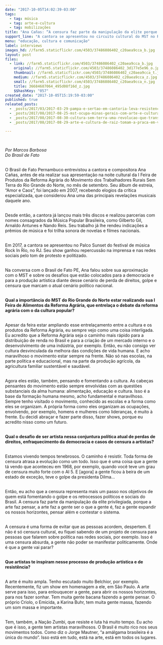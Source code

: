 ```yaml
---
date: "2017-10-05T14:02:39-03:00"
tags:
  - tag: música
  - tag: arte-e-cultura
  - tag: mobilizações
title: "Ana Cañas: “A censura faz parte da manipulação da elite porque a arte faz pensar”"
support_line: "A cantora se apresentou no circuito cultural do MST no RN e falou sobre arte, cultura popular e conjuntura política\n\n"
menu: "educação, cultura e comunicação"
label: interviews
images_hd: //farm5.staticflickr.com/4503/37486086402_c20aea9cca_b.jpg
layout: post
files:
  - link: //farm5.staticflickr.com/4503/37486086402_c20aea9cca_b.jpg
    original: //farm5.staticflickr.com/4503/37486086402_3d177e5e96_o.jpg
    thumbnail: //farm5.staticflickr.com/4503/37486086402_c20aea9cca_t.jpg
    medium: //farm5.staticflickr.com/4503/37486086402_c20aea9cca_z.jpg
    small: //farm5.staticflickr.com/4503/37486086402_c20aea9cca_n.jpg
    title: 36684687064_495d08f16d_z.jpg
    $$hashKey: "057"
created_date: "2017-10-05T15:19:59-03:00"
published: true
releated_posts:
  - _posts/2017/03/2017-03-29-pampa-e-sertao-em-cantoria-leva-resistencia-as-familias-acampadas-no-rs.md
  - _posts/2017/08/2017-08-25-mst-ocupa-minas-gerais-com-arte-e-cultura-da-reforma-agraria.md
  - _posts/2017/08/2017-08-30-cultura-sem-terra-uma-revolucao-que-transpoe-barreiras.md
  - _posts/2017/08/2017-08-29-arte-e-cultura-de-raiz-tomam-a-praca-em-valadares.md

---
```

<p>&nbsp;</p>

<p><em>Por Marcos Barbosa<br />
Do Brasil de Fato&nbsp;</em></p>

<p><br />
O Brasil de Fato Pernambuco entrevistou a cantora e compositora Ana Ca&ntilde;as, antes de ela realizar sua apresenta&ccedil;&atilde;o na noite cultural da I Feira de Produtos da Reforma Agr&aacute;ria do Movimento dos Trabalhadores Rurais Sem Terra do Rio Grande do Norte, no m&ecirc;s de setembro. Seu &aacute;lbum de estreia, &ldquo;Amor e Caos&rdquo;, foi lan&ccedil;ado em 2007, recebendo elogios da cr&iacute;tica especializada, que considerou Ana uma das principais revela&ccedil;&otilde;es musicais daquele ano.</p>

<p><br />
Desde ent&atilde;o, a cantora j&aacute; lan&ccedil;ou mais tr&ecirc;s discos e realizou parcerias com nomes consagrados da M&uacute;sica Popular Brasileira, como Gilberto Gil, Arnaldo Antunes e Nando Reis. Seu trabalho j&aacute; lhe rendeu indica&ccedil;&otilde;es a pr&ecirc;mios de m&uacute;sica e foi trilha sonora de novelas e filmes nacionais.</p>

<p><br />
Em 2017, a cantora se apresentou no Palco Sunset do festival de m&uacute;sica Rock In Rio, no RJ. Seu show ganhou repercuss&atilde;o na imprensa e nas redes sociais pelo tom de protesto e politizado.</p>

<p><br />
Na conversa com o Brasil de Fato PE, Ana falou sobre sua aproxima&ccedil;&atilde;o com o MST e sobre os desafios que est&atilde;o colocados para a democracia e para a produ&ccedil;&atilde;o art&iacute;stica diante desse cen&aacute;rio de perda de direitos, golpe e censura que marcam o atual cen&aacute;rio pol&iacute;tico nacional.</p>

<p><br />
<strong>Qual a import&acirc;ncia do MST do Rio Grande do Norte estar realizando sua I Feira de Alimentos da Reforma Agr&aacute;ria, que entrela&ccedil;a o debate da reforma agr&aacute;ria com o da cultura popular?</strong></p>

<p><br />
Apesar da feira estar ampliando esse entrela&ccedil;amento entre a cultura e os produtos da Reforma Agr&aacute;ria, eu sempre vejo como uma coisa interligada. Eu acredito que a Reforma Agr&aacute;ria seja o caminho mais r&aacute;pido para a distribui&ccedil;&atilde;o de renda no Brasil e para a cria&ccedil;&atilde;o de um mercado interno e o desenvolvimento de uma ind&uacute;stria, por exemplo. Ent&atilde;o, eu n&atilde;o consigo ver cultura desvinculada da melhora das condi&ccedil;&otilde;es de vida humana. E acho maravilhoso o movimento estar sempre na frente. N&atilde;o s&oacute; nas escolas, na parte pol&iacute;tica e educacional, mas na parte da produ&ccedil;&atilde;o agr&iacute;cola, da agricultura familiar sustent&aacute;vel e saud&aacute;vel.</p>

<p><br />
Agora eles est&atilde;o, tamb&eacute;m, pensando e fomentando a cultura. As cabe&ccedil;as pensantes do movimento est&atilde;o sempre envolvidas com as quest&otilde;es substanciais da alma humana: alimenta&ccedil;&atilde;o, educa&ccedil;&atilde;o e cultura. Isso &eacute; a base da forma&ccedil;&atilde;o humana mesmo, acho fundamental e maravilhoso. Sempre tenho visitado o movimento, conhecido as escolas e a forma como eles se organizam. A pr&oacute;pria forma como eles organizam as ocupa&ccedil;&otilde;es, envolvendo, por exemplo, homens e mulheres como lideran&ccedil;as, &eacute; muito &agrave; frente. Eu decidi abra&ccedil;ar e fazer parte disso, fazer shows, porque eu acredito nisso como um futuro.</p>

<p><br />
<strong>Qual o desafio de ser artista nessa conjuntura pol&iacute;tica atual de perdas de direitos, enfraquecimento da democracia e casos de censura a artistas?</strong></p>

<p><br />
Estamos vivendo tempos tenebrosos. O caminho &eacute; resistir. Toda forma de censura atrasa a evolu&ccedil;&atilde;o como um todo. Isso que &eacute; uma coisa que a gente t&aacute; vendo que aconteceu em 1968, por exemplo, quando voc&ecirc; teve um grau de censura muito forte com o AI 5. E [agora] a gente ficou &agrave; beira de um estado de exce&ccedil;&atilde;o, teve o golpe da presidenta Dilma&hellip;</p>

<p><br />
Ent&atilde;o, eu acho que a censura representa mais um passo nos objetivos de quem est&aacute; fomentando o golpe e os retrocessos pol&iacute;ticos e sociais do Brasil. A censura faz parte da manipula&ccedil;&atilde;o da elite privilegiada, porque a arte faz pensar, a arte faz a gente ser o que a gente &eacute;, faz a gente expandir os nossos horizontes, pensar al&eacute;m e contestar o sistema.</p>

<p><br />
A censura &eacute; uma forma de evitar que as pessoas acordem, despertem. E n&atilde;o &eacute; s&oacute; censura cultural, eu fiquei sabendo de um projeto de censura para pessoas que falarem sobre pol&iacute;tica nas redes sociais, por exemplo. Isso &eacute; uma censura absurda, a gente n&atilde;o poder se manifestar politicamente. Onde &eacute; que a gente vai parar?</p>

<p><br />
<strong>Que artistas te inspiram nesse processo de produ&ccedil;&atilde;o art&iacute;stica e de resist&ecirc;ncia?</strong></p>

<p><br />
A arte &eacute; muito ampla. Tenho escutado muito Belchior, por exemplo. Recentemente, fiz um show em homenagem a ele, em S&atilde;o Paulo. A arte serve para isso, para enlouquecer a gente, para abrir os nossos horizontes, para nos fazer sonhar. Tem muita gente bacana fazendo a gente pensar. O pr&oacute;prio Criolo, o Emicida, a Karina Buhr, tem muita gente massa, fazendo um som massa e importante.</p>

<p><br />
Tem, tamb&eacute;m, a Na&ccedil;&atilde;o Zumbi, que resiste e luta h&aacute; muito tempo. Eu acho que &eacute; isso, a gente tem artistas maravilhosos. O Brasil &eacute; muito rico nos seus movimentos todos. Como diz o Jorge Mautner, &ldquo;a am&aacute;lgama brasileira &eacute; a &uacute;nica do mundo&rdquo;. Isso est&aacute; em tudo, est&aacute; na arte, est&aacute; em todos os lugares.</p>
